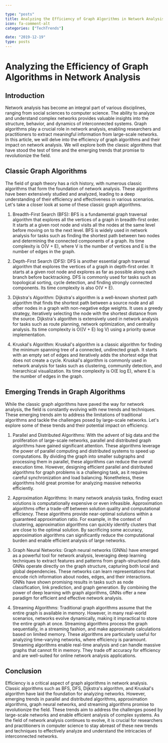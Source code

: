 ```yaml
---

type: "posts"
title: Analyzing the Efficiency of Graph Algorithms in Network Analysis
icon: fa-comment-alt
categories: ["TechTrends"]

date: "2019-12-19"
type: posts
---
```





# Analyzing the Efficiency of Graph Algorithms in Network Analysis

## Introduction

Network analysis has become an integral part of various disciplines, ranging from social sciences to computer science. The ability to analyze and understand complex networks provides valuable insights into the structure, behavior, and dynamics of interconnected systems. Graph algorithms play a crucial role in network analysis, enabling researchers and practitioners to extract meaningful information from large-scale networks. In this article, we will delve into the efficiency of graph algorithms and their impact on network analysis. We will explore both the classic algorithms that have stood the test of time and the emerging trends that promise to revolutionize the field.

## Classic Graph Algorithms

The field of graph theory has a rich history, with numerous classic algorithms that form the foundation of network analysis. These algorithms have been extensively studied and analyzed, leading to a deep understanding of their efficiency and effectiveness in various scenarios. Let's take a closer look at some of these classic graph algorithms.

1. Breadth-First Search (BFS): BFS is a fundamental graph traversal algorithm that explores all the vertices of a graph in breadth-first order. It starts at a given root node and visits all the nodes at the same level before moving on to the next level. BFS is widely used in network analysis for tasks such as finding the shortest path between two nodes and determining the connected components of a graph. Its time complexity is O(V + E), where V is the number of vertices and E is the number of edges in the graph.

2. Depth-First Search (DFS): DFS is another essential graph traversal algorithm that explores the vertices of a graph in depth-first order. It starts at a given root node and explores as far as possible along each branch before backtracking. DFS is commonly used for tasks such as topological sorting, cycle detection, and finding strongly connected components. Its time complexity is also O(V + E).

3. Dijkstra's Algorithm: Dijkstra's algorithm is a well-known shortest path algorithm that finds the shortest path between a source node and all other nodes in a graph with non-negative edge weights. It uses a greedy strategy, iteratively selecting the node with the shortest distance from the source. Dijkstra's algorithm is extensively used in network analysis for tasks such as route planning, network optimization, and centrality analysis. Its time complexity is O((V + E) log V) using a priority queue implementation.

4. Kruskal's Algorithm: Kruskal's algorithm is a classic algorithm for finding the minimum spanning tree of a connected, undirected graph. It starts with an empty set of edges and iteratively adds the shortest edge that does not create a cycle. Kruskal's algorithm is commonly used in network analysis for tasks such as clustering, community detection, and hierarchical visualization. Its time complexity is O(E log E), where E is the number of edges in the graph.

## Emerging Trends in Graph Algorithms

While the classic graph algorithms have paved the way for network analysis, the field is constantly evolving with new trends and techniques. These emerging trends aim to address the limitations of traditional algorithms and tackle the challenges posed by large-scale networks. Let's explore some of these trends and their potential impact on efficiency.

1. Parallel and Distributed Algorithms: With the advent of big data and the proliferation of large-scale networks, parallel and distributed graph algorithms have gained significant attention. These algorithms leverage the power of parallel computing and distributed systems to speed up computations. By dividing the graph into smaller subgraphs and processing them in parallel, these algorithms can reduce the overall execution time. However, designing efficient parallel and distributed algorithms for graph problems is a challenging task, as it requires careful synchronization and load balancing. Nonetheless, these algorithms hold great promise for analyzing massive networks efficiently.

2. Approximation Algorithms: In many network analysis tasks, finding exact solutions is computationally expensive or even infeasible. Approximation algorithms offer a trade-off between solution quality and computational efficiency. These algorithms provide near-optimal solutions within a guaranteed approximation ratio. For example, in the context of clustering, approximation algorithms can quickly identify clusters that are close to the optimal solution. By sacrificing some accuracy, approximation algorithms can significantly reduce the computational burden and enable efficient analysis of large networks.

3. Graph Neural Networks: Graph neural networks (GNNs) have emerged as a powerful tool for network analysis, leveraging deep learning techniques to extract features and patterns from graph-structured data. GNNs operate directly on the graph structure, capturing both local and global dependencies. These networks can learn representations that encode rich information about nodes, edges, and their interactions. GNNs have shown promising results in tasks such as node classification, link prediction, and graph generation. By combining the power of deep learning with graph algorithms, GNNs offer a new paradigm for efficient and effective network analysis.

4. Streaming Algorithms: Traditional graph algorithms assume that the entire graph is available in memory. However, in many real-world scenarios, networks evolve dynamically, making it impractical to store the entire graph at once. Streaming algorithms process the graph sequentially, in a streaming fashion, and make approximate calculations based on limited memory. These algorithms are particularly useful for analyzing time-varying networks, where efficiency is paramount. Streaming algorithms enable real-time analysis and can handle massive graphs that cannot fit in memory. They trade off accuracy for efficiency and are well-suited for online network analysis applications.

## Conclusion

Efficiency is a critical aspect of graph algorithms in network analysis. Classic algorithms such as BFS, DFS, Dijkstra's algorithm, and Kruskal's algorithm have laid the foundation for analyzing networks. However, emerging trends in parallel and distributed algorithms, approximation algorithms, graph neural networks, and streaming algorithms promise to revolutionize the field. These trends aim to address the challenges posed by large-scale networks and enable efficient analysis of complex systems. As the field of network analysis continues to evolve, it is crucial for researchers and practitioners in computer science to stay abreast of these new trends and techniques to effectively analyze and understand the intricacies of interconnected networks.